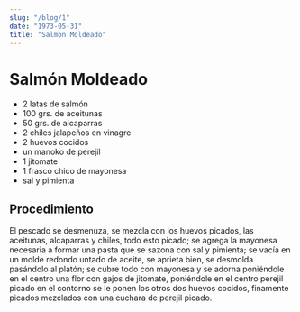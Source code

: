 ```yaml
---
slug: "/blog/1"
date: "1973-05-31"
title: "Salmon Moldeado"
---
```


# Salmón Moldeado

- 2 latas de salmón
- 100 grs. de aceitunas
- 50 grs. de alcaparras
- 2 chiles jalapeños en vinagre
- 2 huevos cocidos
- un manoko de perejil
- 1 jitomate
- 1 frasco chico de mayonesa
- sal y pimienta

## Procedimiento

El pescado se desmenuza, se mezcla con los huevos picados, las aceitunas, alcaparras y chiles, todo esto picado; se agrega la mayonesa necesaria a formar una pasta que se sazona con sal y pimienta; se vacía en un molde redondo untado de aceite, se aprieta bien, se desmolda pasándolo al platón; se cubre todo con mayonesa y se adorna poniéndole en el centro una flor con gajos de jitomate, poniéndole en el centro perejil picado en el contorno se le ponen los otros dos huevos cocidos, finamente picados mezclados con una cuchara de perejil picado.